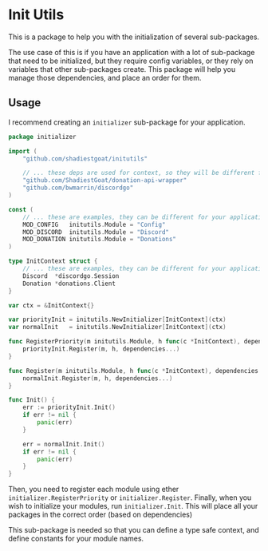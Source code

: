 # Init Utils

This is a package to help you with the initialization of several sub-packages.

The use case of this is if you have an application with a lot of sub-package that need to be initialized, but they require config variables, or they rely on variables that other sub-packages create. This package will help you manage those dependencies, and place an order for them.

## Usage

I recommend creating an `initializer` sub-package for your application.

```go
package initializer

import (
    "github.com/shadiestgoat/initutils"

    // ... these deps are used for context, so they will be different for your application
	"github.com/ShadiestGoat/donation-api-wrapper"
	"github.com/bwmarrin/discordgo"
)

const (
    // ... these are examples, they can be different for your application!
    MOD_CONFIG   initutils.Module = "Config"
    MOD_DISCORD  initutils.Module = "Discord"
    MOD_DONATION initutils.Module = "Donations"
)

type InitContext struct {
    // ... these are examples, they can be different for your application!
    Discord  *discordgo.Session
    Donation *donations.Client
}

var ctx = &InitContext{}

var priorityInit = initutils.NewInitializer[InitContext](ctx)
var normalInit   = initutils.NewInitializer[InitContext](ctx)

func RegisterPriority(m initutils.Module, h func(c *InitContext), dependencies ...initutils.Module) {
    priorityInit.Register(m, h, dependencies...)
}

func Register(m initutils.Module, h func(c *InitContext), dependencies ...initutils.Module) {
    normalInit.Register(m, h, dependencies...)
}

func Init() {
    err := priorityInit.Init()
    if err != nil {
        panic(err)
    }

    err = normalInit.Init()
    if err != nil {
        panic(err)
    }
}
```

Then, you need to register each module using ether `initializer.RegisterPriority` or `initializer.Register`. Finally, when you wish to initialize your modules, run `initializer.Init`. This will place all your packages in the correct order (based on dependencies)

This sub-package is needed so that you can define a type safe context, and define constants for your module names.
